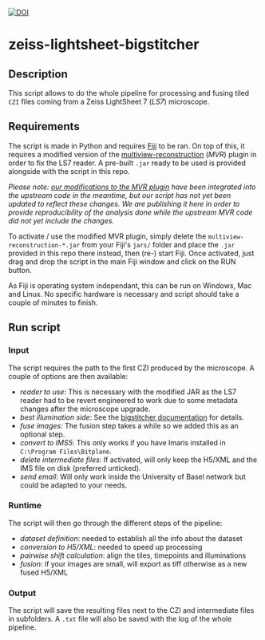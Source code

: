 [![DOI](https://zenodo.org/badge/DOI/10.5281/zenodo.8019805.svg)](https://doi.org/10.5281/zenodo.8019805)

# zeiss-lightsheet-bigstitcher

## Description

This script allows to do the whole pipeline for processing and fusing tiled
`CZI` files coming from a Zeiss LightSheet 7 (*LS7*) microscope.

## Requirements

The script is made in Python and requires [Fiji][1] to be ran. On top of this,
it requires a modified version of the [multiview-reconstruction][2] (*MVR*)
plugin in order to fix the LS7 reader. A pre-built `.jar` ready to be used is
provided alongside with the script in this repo.

*Please note: [our modifications to the MVR plugin][4] have been integrated into
the upstream code in the meantime, but our script has not yet been updated to
reflect these changes. We are publishing it here in order to provide
reproducibility of the analysis done while the upstream MVR code did not yet
include the changes.*

To activate / use the modified MVR plugin, simply delete the
`multiview-reconstruction-*.jar` from your Fiji's `jars/` folder and place the
`.jar` provided in this repo there instead, then (re-) start Fiji. Once
activated, just drag and drop the script in the main Fiji window and click on
the RUN button.

As Fiji is operating system independant, this can be run on Windows, Mac and
Linux. No specific hardware is necessary and script should take a couple of
minutes to finish.

## Run script

### Input

The script requires the path to the first CZI produced by the microscope. A
couple of options are then available:

* *reader to use*: This is necessary with the modified JAR as the LS7 reader had
  to be revert engineered to work due to some metadata changes after the
  microscope upgrade.
* *best illumination side*: See the [bigstitcher documentation][3] for details.
* *fuse images*: The fusion step takes a while so we added this as an optional
  step.
* *convert to IMS5*: This only works if you have Imaris installed in `C:\Program
  Files\Bitplane`.
* *delete intermediate files*: If activated, will only keep the H5/XML
  and the IMS file on disk (preferred unticked).
* *send email*: Will only work inside the University of Basel network but could
  be adapted to your needs.

### Runtime

The script will then go through the different steps of the pipeline:

* *dataset definition*: needed to establish all the info about the dataset
* *conversion to H5/XML*: needed to speed up processing
* *pairwise shift calculation*: align the tiles, timepoints and illuminations
* *fusion*: if your images are small, will export as tiff otherwise as a new
  fused H5/XML

### Output

The script will save the resulting files next to the CZI and intermediate files
in subfolders. A `.txt` file will also be saved with the log of the whole
pipeline.

[1]: https://doi.org/10.1038/nmeth.2019
[2]: https://github.com/PreibischLab/multiview-reconstruction
[3]: https://imagej.net/plugins/bigstitcher/select-illumination
[4]: https://github.com/lguerard/multiview-reconstruction
